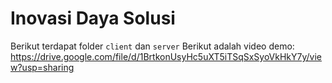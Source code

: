 # Inovasi Daya Solusi

Berikut terdapat folder `client` dan `server`
Berikut adalah video demo: https://drive.google.com/file/d/1BrtkonUsyHc5uXT5iTSqSxSyoVkHkY7y/view?usp=sharing
